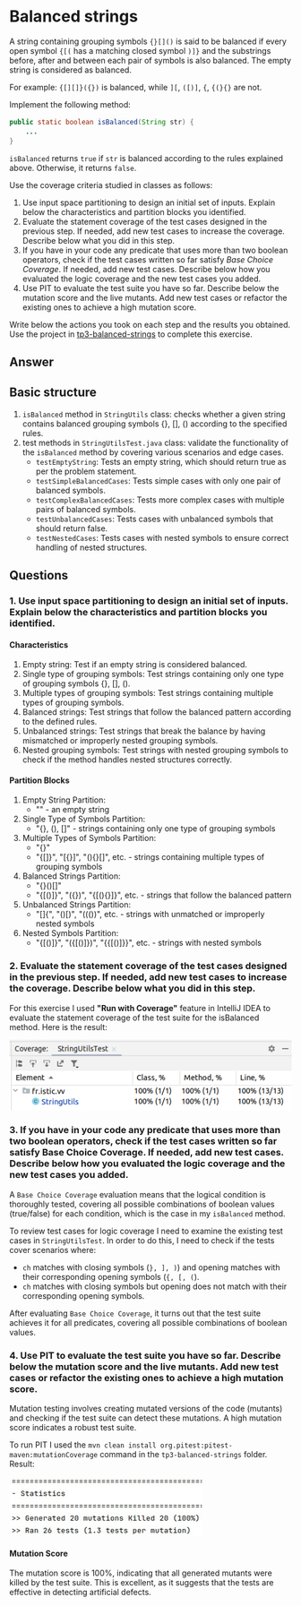 # Balanced strings

A string containing grouping symbols `{}[]()` is said to be balanced if every open symbol `{[(` has a matching closed symbol `)]}` and the substrings before, after and between each pair of symbols is also balanced. The empty string is considered as balanced.

For example: `{[][]}({})` is balanced, while `][`, `([)]`, `{`, `{(}{}` are not.

Implement the following method:

```java
public static boolean isBalanced(String str) {
    ...
}
```

`isBalanced` returns `true` if `str` is balanced according to the rules explained above. Otherwise, it returns `false`.

Use the coverage criteria studied in classes as follows:

1. Use input space partitioning to design an initial set of inputs. Explain below the characteristics and partition blocks you identified.
2. Evaluate the statement coverage of the test cases designed in the previous step. If needed, add new test cases to increase the coverage. Describe below what you did in this step.
3. If you have in your code any predicate that uses more than two boolean operators, check if the test cases written so far satisfy *Base Choice Coverage*. If needed, add new test cases. Describe below how you evaluated the logic coverage and the new test cases you added.
4. Use PIT to evaluate the test suite you have so far. Describe below the mutation score and the live mutants. Add new test cases or refactor the existing ones to achieve a high mutation score.

Write below the actions you took on each step and the results you obtained.
Use the project in [tp3-balanced-strings](../code/tp3-balanced-strings) to complete this exercise.

## Answer
## Basic structure

1. `isBalanced` method in `StringUtils` class: checks whether a given string contains balanced grouping symbols {}, [], () according to the specified rules. 
2. test methods in `StringUtilsTest.java` class: validate the functionality of the `isBalanced` method by covering various scenarios and edge cases.
   - `testEmptyString`: Tests an empty string, which should return true as per the problem statement.
   - `testSimpleBalancedCases`: Tests simple cases with only one pair of balanced symbols.
   - `testComplexBalancedCases`: Tests more complex cases with multiple pairs of balanced symbols.
   - `testUnbalancedCases`: Tests cases with unbalanced symbols that should return false.
   - `testNestedCases`: Tests cases with nested symbols to ensure correct handling of nested structures.

## Questions

### 1. Use input space partitioning to design an initial set of inputs. Explain below the characteristics and partition blocks you identified.

#### Characteristics
1. Empty string: Test if an empty string is considered balanced.
2. Single type of grouping symbols: Test strings containing only one type of grouping symbols {}, [], ().
3. Multiple types of grouping symbols: Test strings containing multiple types of grouping symbols.
4. Balanced strings: Test strings that follow the balanced pattern according to the defined rules.
5. Unbalanced strings: Test strings that break the balance by having mismatched or improperly nested grouping symbols.
6. Nested grouping symbols: Test strings with nested grouping symbols to check if the method handles nested structures correctly.

#### Partition Blocks
1. Empty String Partition:
   - "" - an empty string
2. Single Type of Symbols Partition:
   - "{}, (), []" - strings containing only one type of grouping symbols
3. Multiple Types of Symbols Partition:
   - "{}[]()"
   - "{[]}", "[{}]", "(){}[]", etc. - strings containing multiple types of grouping symbols
4. Balanced Strings Partition:
   - "{}()[]"
   - "{[()]}", "({})", "{[(){}]}", etc. - strings that follow the balanced pattern
5. Unbalanced Strings Partition:
   - "[]{", "()[)", "((())", etc. - strings with unmatched or improperly nested symbols
6. Nested Symbols Partition:
   - "{[()]}", "({[()]})", "{{[()]}}", etc. - strings with nested symbols

### 2. Evaluate the statement coverage of the test cases designed in the previous step. If needed, add new test cases to increase the coverage. Describe below what you did in this step.
For this exercise I used **"Run with Coverage"** feature in IntelliJ IDEA to evaluate the statement coverage of the test suite for the isBalanced method. Here is the result:

![coverage](coverage.png)

### 3. If you have in your code any predicate that uses more than two boolean operators, check if the test cases written so far satisfy Base Choice Coverage. If needed, add new test cases. Describe below how you evaluated the logic coverage and the new test cases you added.
A `Base Choice Coverage` evaluation means that the logical condition is thoroughly tested, covering all possible combinations of boolean values (true/false) for each condition, which is the case in my `isBalanced` method. 

To review test cases for logic coverage I need to examine the existing test cases in `StringUtilsTest`. In order to do this, I need to check if the tests cover scenarios where:
- `ch` matches with closing symbols (`}, ], )`) and opening matches with their corresponding opening symbols (`{, [, (`).
- `ch` matches with closing symbols but opening does not match with their corresponding opening symbols.

After evaluating `Base Choice Coverage`, it turns out that the test suite achieves it for all predicates, covering all possible combinations of boolean values. 

### 4. Use PIT to evaluate the test suite you have so far. Describe below the mutation score and the live mutants. Add new test cases or refactor the existing ones to achieve a high mutation score.

Mutation testing involves creating mutated versions of the code (mutants) and checking if the test suite can detect these mutations. A high mutation score indicates a robust test suite.

To run PIT I used the `mvn clean install org.pitest:pitest-maven:mutationCoverage` command in the `tp3-balanced-strings` folder. Result: 

![mutation-score](mutation-score.jpg)

#### Mutation Score
The mutation score is 100%, indicating that all generated mutants were killed by the test suite. This is excellent, as it suggests that the tests are effective in detecting artificial defects.